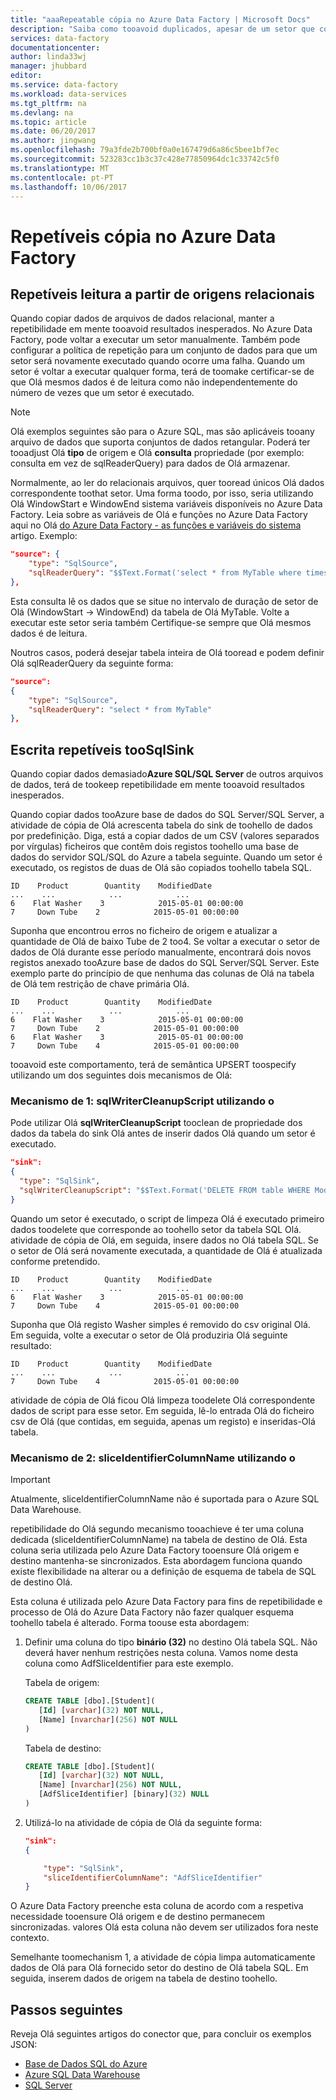 ```yaml
---
title: "aaaRepeatable cópia no Azure Data Factory | Microsoft Docs"
description: "Saiba como tooavoid duplicados, apesar de um setor que copia dados é executado mais do que uma vez."
services: data-factory
documentationcenter: 
author: linda33wj
manager: jhubbard
editor: 
ms.service: data-factory
ms.workload: data-services
ms.tgt_pltfrm: na
ms.devlang: na
ms.topic: article
ms.date: 06/20/2017
ms.author: jingwang
ms.openlocfilehash: 79a3fde2b700bf0a0e167479d6a86c5bee1bf7ec
ms.sourcegitcommit: 523283cc1b3c37c428e77850964dc1c33742c5f0
ms.translationtype: MT
ms.contentlocale: pt-PT
ms.lasthandoff: 10/06/2017
---
```

# <a name="repeatable-copy-in-azure-data-factory"></a>Repetíveis cópia no Azure Data Factory

## <a name="repeatable-read-from-relational-sources"></a>Repetíveis leitura a partir de origens relacionais
Quando copiar dados de arquivos de dados relacional, manter a repetibilidade em mente tooavoid resultados inesperados. No Azure Data Factory, pode voltar a executar um setor manualmente. Também pode configurar a política de repetição para um conjunto de dados para que um setor será novamente executado quando ocorre uma falha. Quando um setor é voltar a executar qualquer forma, terá de toomake certificar-se de que Olá mesmos dados é de leitura como não independentemente do número de vezes que um setor é executado.  
 
> [!NOTE]
> Olá exemplos seguintes são para o Azure SQL, mas são aplicáveis tooany arquivo de dados que suporta conjuntos de dados retangular. Poderá ter tooadjust Olá **tipo** de origem e Olá **consulta** propriedade (por exemplo: consulta em vez de sqlReaderQuery) para dados de Olá armazenar.   

Normalmente, ao ler do relacionais arquivos, quer tooread únicos Olá dados correspondente toothat setor. Uma forma toodo, por isso, seria utilizando Olá WindowStart e WindowEnd sistema variáveis disponíveis no Azure Data Factory. Leia sobre as variáveis de Olá e funções no Azure Data Factory aqui no Olá [do Azure Data Factory - as funções e variáveis do sistema](data-factory-functions-variables.md) artigo. Exemplo: 

```json
"source": {
    "type": "SqlSource",
    "sqlReaderQuery": "$$Text.Format('select * from MyTable where timestampcolumn >= \\'{0:yyyy-MM-dd HH:mm\\' AND timestampcolumn < \\'{1:yyyy-MM-dd HH:mm\\'', WindowStart, WindowEnd)"
},
```
Esta consulta lê os dados que se situe no intervalo de duração de setor de Olá (WindowStart -> WindowEnd) da tabela de Olá MyTable. Volte a executar este setor seria também Certifique-se sempre que Olá mesmos dados é de leitura. 

Noutros casos, poderá desejar tabela inteira de Olá tooread e podem definir Olá sqlReaderQuery da seguinte forma:

```json
"source": 
{            
    "type": "SqlSource",
    "sqlReaderQuery": "select * from MyTable"
},
```

## <a name="repeatable-write-toosqlsink"></a>Escrita repetíveis tooSqlSink
Quando copiar dados demasiado**Azure SQL/SQL Server** de outros arquivos de dados, terá de tookeep repetibilidade em mente tooavoid resultados inesperados. 

Quando copiar dados tooAzure base de dados do SQL Server/SQL Server, a atividade de cópia de Olá acrescenta tabela do sink de toohello de dados por predefinição. Diga, está a copiar dados de um CSV (valores separados por vírgulas) ficheiros que contêm dois registos toohello uma base de dados do servidor SQL/SQL do Azure a tabela seguinte. Quando um setor é executado, os registos de duas de Olá são copiados toohello tabela SQL. 

```
ID    Product        Quantity    ModifiedDate
...    ...            ...            ...
6    Flat Washer    3            2015-05-01 00:00:00
7     Down Tube    2            2015-05-01 00:00:00
```

Suponha que encontrou erros no ficheiro de origem e atualizar a quantidade de Olá de baixo Tube de 2 too4. Se voltar a executar o setor de dados de Olá durante esse período manualmente, encontrará dois novos registos anexado tooAzure base de dados do SQL Server/SQL Server. Este exemplo parte do princípio de que nenhuma das colunas de Olá na tabela de Olá tem restrição de chave primária Olá.

```
ID    Product        Quantity    ModifiedDate
...    ...            ...            ...
6    Flat Washer    3            2015-05-01 00:00:00
7     Down Tube    2            2015-05-01 00:00:00
6    Flat Washer    3            2015-05-01 00:00:00
7     Down Tube    4            2015-05-01 00:00:00
```

tooavoid este comportamento, terá de semântica UPSERT toospecify utilizando um dos seguintes dois mecanismos de Olá:

### <a name="mechanism-1-using-sqlwritercleanupscript"></a>Mecanismo de 1: sqlWriterCleanupScript utilizando o
Pode utilizar Olá **sqlWriterCleanupScript** tooclean de propriedade dos dados da tabela do sink Olá antes de inserir dados Olá quando um setor é executado. 

```json
"sink":  
{ 
  "type": "SqlSink", 
  "sqlWriterCleanupScript": "$$Text.Format('DELETE FROM table WHERE ModifiedDate >= \\'{0:yyyy-MM-dd HH:mm}\\' AND ModifiedDate < \\'{1:yyyy-MM-dd HH:mm}\\'', WindowStart, WindowEnd)"
}
```

Quando um setor é executado, o script de limpeza Olá é executado primeiro dados toodelete que corresponde ao toohello setor da tabela SQL Olá. atividade de cópia de Olá, em seguida, insere dados no Olá tabela SQL. Se o setor de Olá será novamente executada, a quantidade de Olá é atualizada conforme pretendido.

```
ID    Product        Quantity    ModifiedDate
...    ...            ...            ...
6    Flat Washer    3            2015-05-01 00:00:00
7     Down Tube    4            2015-05-01 00:00:00
```

Suponha que Olá registo Washer simples é removido do csv original Olá. Em seguida, volte a executar o setor de Olá produziria Olá seguinte resultado: 

```
ID    Product        Quantity    ModifiedDate
...    ...            ...            ...
7     Down Tube    4            2015-05-01 00:00:00
```

atividade de cópia de Olá ficou Olá limpeza toodelete Olá correspondente dados de script para esse setor. Em seguida, lê-lo entrada Olá do ficheiro csv de Olá (que contidas, em seguida, apenas um registo) e inseridas-Olá tabela. 

### <a name="mechanism-2-using-sliceidentifiercolumnname"></a>Mecanismo de 2: sliceIdentifierColumnName utilizando o
> [!IMPORTANT]
> Atualmente, sliceIdentifierColumnName não é suportada para o Azure SQL Data Warehouse. 

repetibilidade do Olá segundo mecanismo tooachieve é ter uma coluna dedicada (sliceIdentifierColumnName) na tabela de destino de Olá. Esta coluna seria utilizada pelo Azure Data Factory tooensure Olá origem e destino mantenha-se sincronizados. Esta abordagem funciona quando existe flexibilidade na alterar ou a definição de esquema de tabela de SQL de destino Olá. 

Esta coluna é utilizada pelo Azure Data Factory para fins de repetibilidade e processo de Olá do Azure Data Factory não fazer qualquer esquema toohello tabela é alterado. Forma toouse esta abordagem:

1. Definir uma coluna do tipo **binário (32)** no destino Olá tabela SQL. Não deverá haver nenhum restrições nesta coluna. Vamos nome desta coluna como AdfSliceIdentifier para este exemplo.


    Tabela de origem:

    ```sql
    CREATE TABLE [dbo].[Student](
       [Id] [varchar](32) NOT NULL,
       [Name] [nvarchar](256) NOT NULL
    )
    ```

    Tabela de destino: 

    ```sql
    CREATE TABLE [dbo].[Student](
       [Id] [varchar](32) NOT NULL,
       [Name] [nvarchar](256) NOT NULL,
       [AdfSliceIdentifier] [binary](32) NULL
    )
    ```

2. Utilizá-lo na atividade de cópia de Olá da seguinte forma:
   
    ```json
    "sink":  
    { 
   
        "type": "SqlSink", 
        "sliceIdentifierColumnName": "AdfSliceIdentifier"
    }
    ```

O Azure Data Factory preenche esta coluna de acordo com a respetiva necessidade tooensure Olá origem e de destino permanecem sincronizadas. valores Olá esta coluna não devem ser utilizados fora neste contexto. 

Semelhante toomechanism 1, a atividade de cópia limpa automaticamente dados de Olá para Olá fornecido setor do destino de Olá tabela SQL. Em seguida, inserem dados de origem na tabela de destino toohello. 

## <a name="next-steps"></a>Passos seguintes
Reveja Olá seguintes artigos do conector que, para concluir os exemplos JSON: 

- [Base de Dados SQL do Azure](data-factory-azure-sql-connector.md)
- [Azure SQL Data Warehouse](data-factory-azure-sql-data-warehouse-connector.md)
- [SQL Server](data-factory-sqlserver-connector.md)